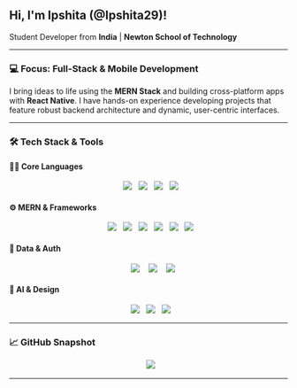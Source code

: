 ## Hi, I'm Ipshita (@Ipshita29)!

Student Developer from **India** | **Newton School of Technology**

---

### 💻 Focus: Full-Stack & Mobile Development

I bring ideas to life using the **MERN Stack** and building cross-platform apps with **React Native**. I have hands-on experience developing projects that feature robust backend architecture and dynamic, user-centric interfaces.

---

### 🛠️ Tech Stack & Tools

#### 👩‍💻 Core Languages
<p align="center">
  <img src="https://img.shields.io/badge/Python-A36F99?style=for-the-badge&logo=python&logoColor=white" />
  <img src="https://img.shields.io/badge/JavaScript-A65482?style=for-the-badge&logo=javascript&logoColor=white" />
  <img src="https://img.shields.io/badge/HTML5-BD768D?style=for-the-badge&logo=html5&logoColor=white" />
  <img src="https://img.shields.io/badge/CSS3-BD768D?style=for-the-badge&logo=css3&logoColor=white" />
</p>

#### ⚙️ MERN & Frameworks
<p align="center">
  <img src="https://img.shields.io/badge/React-893D7B?style=for-the-badge&logo=react&logoColor=61DAFB" />
  <img src="https://img.shields.io/badge/React Native-682C63?style=for-the-badge&logo=react&logoColor=61DAFB" />
  <img src="https://img.shields.io/badge/Redux Toolkit-764ABC?style=for-the-badge&logo=redux&logoColor=white" />
  <img src="https://img.shields.io/badge/Node.js-893D7B?style=for-the-badge&logo=node.js&logoColor=white" />
  <img src="https://img.shields.io/badge/Express.js-682C63?style=for-the-badge&logo=express&logoColor=white" />
  <img src="https://img.shields.io/badge/Tailwind CSS-A5528C?style=for-the-badge&logo=tailwind-css&logoColor=white" />
</p>

#### 💾 Data & Auth
<p align="center"> 
  <img src="https://img.shields.io/badge/MongoDB-4A1C4F?style=for-the-badge&logo=mongodb&logoColor=white" /> 
  <img src="https://img.shields.io/badge/MySQL-4479A1?style=for-the-badge&logo=mysql&logoColor=white" /> 
  <img src="https://img.shields.io/badge/Clerk-6C47FF?style=for-the-badge&logo=clerk&logoColor=white" />
</p>

#### 🤖 AI & Design
<p align="center">
  <img src="https://img.shields.io/badge/Gemini_API-000000?style=for-the-badge&logo=google&logoColor=white" />
  <img src="https://img.shields.io/badge/Figma-BD76A6?style=for-the-badge&logo=figma&logoColor=white" />
  <img src="https://img.shields.io/badge/Canva-9C6FAF?style=for-the-badge&logo=canva&logoColor=white" />
</p>

---

### 📈 GitHub Snapshot

<p align="center">
  <img src="https://github-readme-stats.vercel.app/api?username=Ipshita29&show_icons=true&theme=rose_pine&hide_border=true&custom_title=My%20Stats" />
</p>

---



<!---
Ipshita29/Ipshita29 is a ✨ special ✨ repository because its `README.md` (this file) appears on your GitHub profile.
You can click the Preview link to take a look at your changes.
--->
